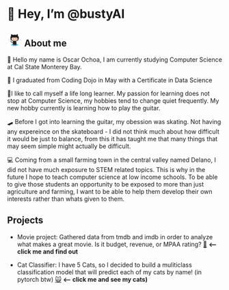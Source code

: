# 👋 Hey, I’m @bustyAI
## ![Octocat](https://github.com/bustyAI/bustyAI/blob/main/assets/octo.png) About me

🦦 Hello my name is Oscar Ochoa, I am currently studying Computer Science at Cal State Monterey Bay. 

:bamboo: I graduated from Coding Dojo in May with a Certificate in Data Science 

🎸I like to call myself a life long learner. My passion for learning does not stop at Computer Science, my hobbies tend to change quiet frequently. My new hobby currently is learning how to play the guitar. 

🛹 Before I got into learning the guitar, my obession was skating. Not having any expereince on the skateboard - I did not think much about how difficult it would be just to balance, from this it has taught me that many things that may seem simple might actually be difficult. 

:computer: Coming from a small farming town in the central valley named Delano, I did not have much exposure to STEM related topics. This is why in the future I hope to teach computer science at low income schools. To be able to give those students an opportunity to be exposed to more than just agriculture and farming, I want to be able to help them develop their own interests rather than whats given to them. 
      
## Projects
- Movie project: Gathered data from tmdb and imdb in order to analyze what makes a great movie. Is it budget, revenue, or MPAA rating? [:movie_camera:](https://github.com/bustyAI/Movie-Project) **<-- click me and find out**

- Cat Classifier: I have 5 Cats, so I decided to build a muliticlass classification model that will predict each of my cats by name! (in pytorch btw) 
  [:scream_cat:](https://github.com/bustyAI/cat_recognizer) **<-- click me and see my cats)**

<!---
bustyAI/bustyAI is a ✨ special ✨ repository because its `README.md` (this file) appears on your GitHub profile.
You can click the Preview link to take a look at your changes.
--->
